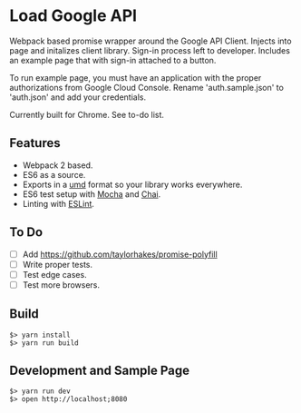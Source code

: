 # Load Google API

Webpack based promise wrapper around the Google API Client. Injects into page and initalizes client
library. Sign-in process left to developer. Includes an example page that with sign-in
attached to a button.

To run example page, you must have an application with the proper authorizations from Google
Cloud Console. Rename 'auth.sample.json' to 'auth.json' and add your credentials.

Currently built for Chrome. See to-do list.

## Features

* Webpack 2 based.
* ES6 as a source.
* Exports in a [umd](https://github.com/umdjs/umd) format so your library works everywhere.
* ES6 test setup with [Mocha](http://mochajs.org/) and [Chai](http://chaijs.com/).
* Linting with [ESLint](http://eslint.org/).

## To Do

* [ ] Add https://github.com/taylorhakes/promise-polyfill
* [ ] Write proper tests.
* [ ] Test edge cases.
* [ ] Test more browsers.

## Build

```
$> yarn install
$> yarn run build
```

## Development and Sample Page

```
$> yarn run dev
$> open http://localhost;8080
```
